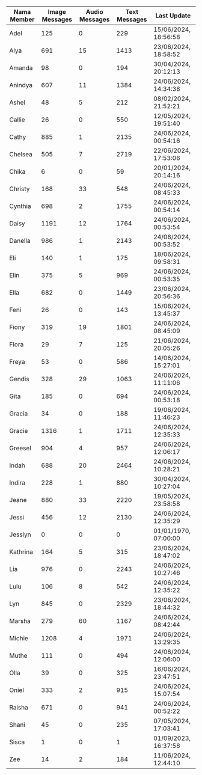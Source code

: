 | Nama Member | Image Messages | Audio Messages | Text Messages | Last Update |
| ------ | -------------- | -------------- | ------------- | ------------ |
| Adel | 125 | 0 | 229 | 15/06/2024, 18:56:58 |
| Alya | 691 | 15 | 1413 | 23/06/2024, 18:58:52 |
| Amanda | 98 | 0 | 194 | 30/04/2024, 20:12:13 |
| Anindya | 607 | 11 | 1384 | 24/06/2024, 14:34:38 |
| Ashel | 48 | 5 | 212 | 08/02/2024, 21:52:21 |
| Callie | 26 | 0 | 550 | 12/05/2024, 19:51:40 |
| Cathy | 885 | 1 | 2135 | 24/06/2024, 00:54:16 |
| Chelsea | 505 | 7 | 2719 | 22/06/2024, 17:53:06 |
| Chika | 6 | 0 | 59 | 20/01/2024, 20:14:16 |
| Christy | 168 | 33 | 548 | 24/06/2024, 08:45:33 |
| Cynthia | 698 | 2 | 1755 | 24/06/2024, 00:54:14 |
| Daisy | 1191 | 12 | 1764 | 24/06/2024, 00:53:54 |
| Danella | 986 | 1 | 2143 | 24/06/2024, 00:53:52 |
| Eli | 140 | 1 | 175 | 18/06/2024, 09:58:31 |
| Elin | 375 | 5 | 969 | 24/06/2024, 00:53:35 |
| Ella | 682 | 0 | 1449 | 23/06/2024, 20:56:36 |
| Feni | 26 | 0 | 143 | 15/06/2024, 13:45:37 |
| Fiony | 319 | 19 | 1801 | 24/06/2024, 08:45:09 |
| Flora | 29 | 7 | 125 | 21/06/2024, 20:05:26 |
| Freya | 53 | 0 | 586 | 14/06/2024, 15:27:01 |
| Gendis | 328 | 29 | 1063 | 24/06/2024, 11:11:06 |
| Gita | 185 | 0 | 694 | 24/06/2024, 00:53:18 |
| Gracia | 34 | 0 | 188 | 19/06/2024, 11:46:23 |
| Gracie | 1316 | 1 | 1711 | 24/06/2024, 12:35:33 |
| Greesel | 904 | 4 | 957 | 24/06/2024, 12:06:17 |
| Indah | 688 | 20 | 2464 | 24/06/2024, 10:28:21 |
| Indira | 228 | 1 | 880 | 30/04/2024, 10:27:04 |
| Jeane | 880 | 33 | 2220 | 19/05/2024, 23:58:58 |
| Jessi | 456 | 12 | 2130 | 24/06/2024, 12:35:29 |
| Jesslyn | 0 | 0 | 0 | 01/01/1970, 07:00:00 |
| Kathrina | 164 | 5 | 315 | 23/06/2024, 18:47:02 |
| Lia | 976 | 0 | 2243 | 24/06/2024, 10:27:46 |
| Lulu | 106 | 8 | 542 | 24/06/2024, 12:35:22 |
| Lyn | 845 | 0 | 2329 | 23/06/2024, 18:44:32 |
| Marsha | 279 | 60 | 1167 | 24/06/2024, 08:42:44 |
| Michie | 1208 | 4 | 1971 | 24/06/2024, 13:29:35 |
| Muthe | 111 | 0 | 494 | 24/06/2024, 12:06:00 |
| Olla | 39 | 0 | 325 | 16/06/2024, 23:47:51 |
| Oniel | 333 | 2 | 915 | 24/06/2024, 15:07:54 |
| Raisha | 671 | 0 | 941 | 24/06/2024, 00:52:22 |
| Shani | 45 | 0 | 235 | 07/05/2024, 17:03:41 |
| Sisca | 1 | 0 | 1 | 01/09/2023, 16:37:58 |
| Zee | 14 | 2 | 184 | 11/06/2024, 12:44:10 |
